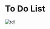 # To Do List
![tdl](https://user-images.githubusercontent.com/89892344/227701518-18976b3b-f725-49af-b9af-0d2c327b3968.png)
